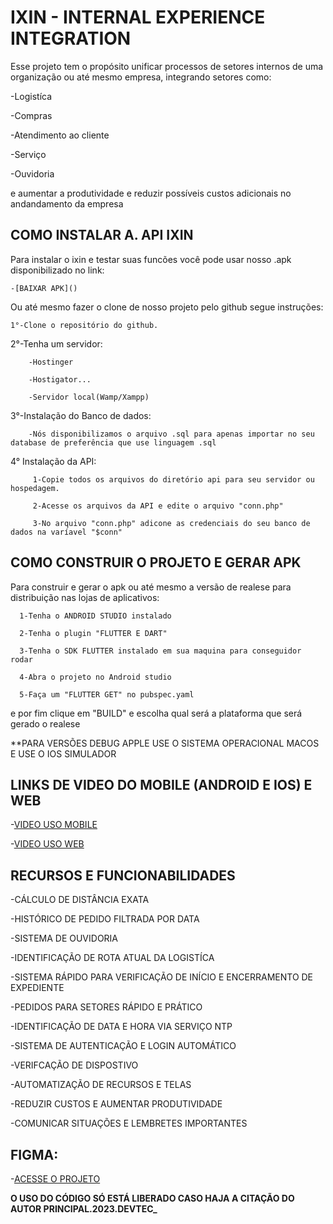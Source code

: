 # IXIN - INTERNAL EXPERIENCE INTEGRATION

Esse projeto tem o propósito unificar processos de setores internos de uma organização ou até mesmo empresa, integrando setores como: 
  
  -Logistíca
  
  -Compras
  
  -Atendimento ao cliente
  
  -Serviço
  
  -Ouvidoria
  
  e aumentar a produtividade e reduzir possíveis custos adicionais no andandamento da empresa

## COMO INSTALAR A. API IXIN

Para instalar o ixin e testar suas funcões você pode usar nosso .apk disponibilizado no link:
  
	-[BAIXAR APK]()
	
Ou até mesmo fazer o clone de nosso projeto pelo github segue instruções:
  
	1°-Clone o repositório do github.
  
	
  2°-Tenha um servidor:
    
		-Hostinger
    
		-Hostigator...
    
		-Servidor local(Wamp/Xampp)
    
		
  3°-Instalação do Banco de dados:
    
		-Nós disponibilizamos o arquivo .sql para apenas importar no seu database de preferência que use linguagem .sql
     
		 
  4° Instalação da API:
     
		 1-Copie todos os arquivos do diretório api para seu servidor ou hospedagem.
     
		 2-Acesse os arquivos da API e edite o arquivo "conn.php"
     
		 3-No arquivo "conn.php" adicone as credenciais do seu banco de dados na varíavel "$conn"
      
## COMO CONSTRUIR O PROJETO E GERAR APK
    
  Para construir e gerar o apk ou até mesmo a versão de realese para distribuição nas lojas de aplicativos:
      
      1-Tenha o ANDROID STUDIO instalado
      
      2-Tenha o plugin "FLUTTER E DART"
      
      3-Tenha o SDK FLUTTER instalado em sua maquina para conseguidor rodar
      
      4-Abra o projeto no Android studio
      
      5-Faça um "FLUTTER GET" no pubspec.yaml
  
  e por fim clique em "BUILD" e escolha qual será a plataforma que será gerado o realese

**PARA VERSÕES DEBUG APPLE USE O SISTEMA OPERACIONAL MACOS E USE O IOS SIMULADOR

 ## LINKS DE VIDEO DO MOBILE (ANDROID E IOS) E WEB


-[VIDEO USO MOBILE]()

-[VIDEO USO WEB]()
  

## RECURSOS E FUNCIONABILIDADES


-CÁLCULO DE DISTÂNCIA EXATA

-HISTÓRICO DE PEDIDO FILTRADA POR DATA

-SISTEMA DE OUVIDORIA
  
-IDENTIFICAÇÃO DE ROTA ATUAL DA LOGISTÍCA

-SISTEMA RÁPIDO PARA VERIFICAÇÃO DE INÍCIO E ENCERRAMENTO DE EXPEDIENTE

-PEDIDOS PARA SETORES RÁPIDO E PRÁTICO

-IDENTIFICAÇÃO DE DATA E HORA VIA SERVIÇO NTP

-SISTEMA DE AUTENTICAÇÃO E LOGIN AUTOMÁTICO

-VERIFCAÇÃO DE DISPOSTIVO

-AUTOMATIZAÇÃO DE RECURSOS E TELAS

-REDUZIR CUSTOS E AUMENTAR PRODUTIVIDADE

-COMUNICAR SITUAÇÕES E LEMBRETES IMPORTANTES

 
 ## FIGMA:
 	
-[ACESSE O PROJETO](https://www.figma.com/file/SqmFGOSluqmZ1F9H9skRkq/IXIN---PROJETO-UNINOVE-S%C3%89TIMO-SEMESTRE-GRUPO-13?type=design&t=NX9FMQPC3s8ZYyXf-6)
 
 
 **O USO DO CÓDIGO SÓ ESTÁ LIBERADO CASO HAJA A CITAÇÃO DO AUTOR PRINCIPAL.2023.DEVTEC_**
